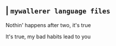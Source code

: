
## | `mywallerer language files`
Nothin' happens after two, it's true

It's true, my bad habits lead to you